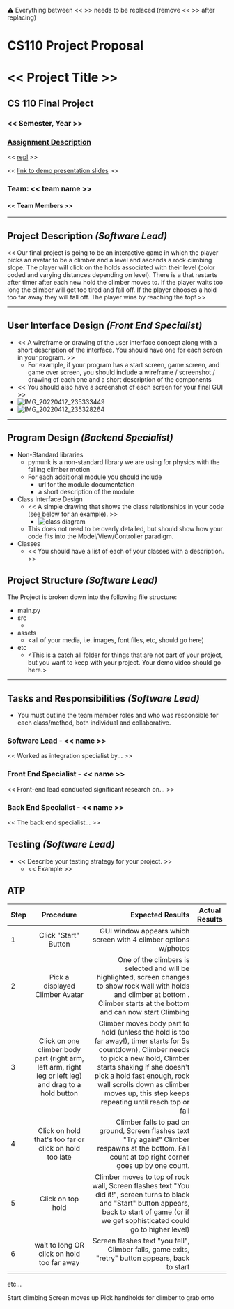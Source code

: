 :warning: Everything between << >> needs to be replaced (remove << >> after replacing)
# CS110 Project Proposal
# << Project Title >>
## CS 110 Final Project
### << Semester, Year >>
### [Assignment Description](https://docs.google.com/document/d/1H4R6yLL7som1lglyXWZ04RvTp_RvRFCCBn6sqv-82ps/edit#)

<< [repl](#) >>

<< [link to demo presentation slides](#) >>

### Team: << team name >>
#### << Team Members >>

***

## Project Description *(Software Lead)*

<< Our final project is going to be an interactive game in which the player picks an avatar to be a climber and a level and ascends a rock climbing slope. The player will click on the holds associated with their level (color coded and varying distances depending on level). There is a that restarts after timer after each new hold the climber moves to. If the player waits too long the climber will get too tired and fall off. If the player chooses a hold too far away they will fall off. The player wins by reaching the top! >>

***    

## User Interface Design *(Front End Specialist)*

* << A wireframe or drawing of the user interface concept along with a short description of the interface. You should have one for each screen in your program. >>
    * For example, if your program has a start screen, game screen, and game over screen, you should include a wireframe / screenshot / drawing of each one and a short description of the components
* << You should also have a screenshot of each screen for your final GUI >>
* ![IMG_20220412_235333449](IMG_20220412_235333449.jpg)
* ![IMG_20220412_235328264](IMG_20220412_235328264.jpg)

***        

## Program Design *(Backend Specialist)*

* Non-Standard libraries
    * pymunk is a non-standard library we are using for physics with the falling climber motion
    * For each additional module you should include
        * url for the module documentation
        * a short description of the module
* Class Interface Design
    * << A simple drawing that shows the class relationships in your code (see below for an example). >>
        * ![class diagram](assets/class_diagram.jpg)
    * This does not need to be overly detailed, but should show how your code fits into the Model/View/Controller paradigm.
* Classes
    * << You should have a list of each of your classes with a description. >>

## Project Structure *(Software Lead)*

The Project is broken down into the following file structure:

* main.py
* src
    * <all of your python files should go here>
* assets
    * <all of your media, i.e. images, font files, etc, should go here)
* etc
    * <This is a catch all folder for things that are not part of your project, but you want to keep with your project. Your demo video should go here.>

***

## Tasks and Responsibilities *(Software Lead)*

   * You must outline the team member roles and who was responsible for each class/method, both individual and collaborative.

### Software Lead - << name >>

<< Worked as integration specialist by... >>

### Front End Specialist - << name >>

<< Front-end lead conducted significant research on... >>

### Back End Specialist - << name >>

<< The back end specialist... >>

## Testing *(Software Lead)*

* << Describe your testing strategy for your project. >>
    * << Example >>

## ATP

| Step   | Procedure     | Expected Results  | Actual Results |
| ----------------------|:-------------:| -----------------:| -------------- |
|  1  | Click "Start" Button  | GUI window appears which screen with 4 climber options w/photos   |          |
|  2  | Pick a displayed Climber Avatar  | One of the climbers is selected and will be highlighted, screen changes to show rock wall with holds and climber at bottom . Climber starts at the bottom and can now start Climbing|                 |
|  3  | Click on one climber body part (right arm, left arm, right leg or left leg) and drag to a hold button  | Climber moves body part to hold (unless the hold is too far away!), timer starts for 5s countdown), Climber needs to pick a new hold, Climber starts shaking if she doesn't pick a hold fast enough, rock wall scrolls down as climber moves up, this step keeps repeating until reach top or fall |
|  4  | Click on hold that's too far or click on hold too late  | Climber falls to pad on ground, Screen flashes text "Try again!" Climber respawns at the bottom. Fall count at top right corner goes up by one count.
|  5  | Click on top hold  | Climber moves to top of rock wall, Screen flashes text "You did it!", screen turns to black and "Start" button appears, back to start of game (or if we get sophisticated could go to higher level) |                 
|  6  | wait to long OR click on hold too far away | Screen flashes text "you fell", Climber falls, game exits, "retry" button appears, back to start | 
etc...



Start climbing
Screen moves up
Pick handholds for climber to grab onto

